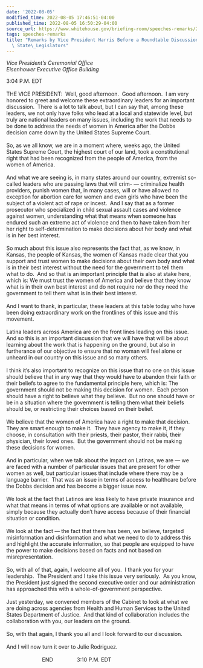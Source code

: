 ```yaml
---
date: '2022-08-05'
modified_time: 2022-08-05 17:46:51-04:00
published_time: 2022-08-05 16:50:29-04:00
source_url: https://www.whitehouse.gov/briefing-room/speeches-remarks/2022/08/05/remarks-by-vice-president-harris-before-a-roundtable-discussion-with-latina-state-legislators/
tags: speeches-remarks
title: "Remarks by Vice President Harris Before a Roundtable Discussion With Latina\
  \ State\_Legislators"
---
```

 
*Vice President’s Ceremonial Office  
*Eisenhower Executive Office Building**

3:04 P.M. EDT  
   
THE VICE PRESIDENT:  Well, good afternoon.  Good afternoon.  I am very
honored to greet and welcome these extraordinary leaders for an
important discussion.  There is a lot to talk about, but I can say that,
among these leaders, we not only have folks who lead at a local and
statewide level, but truly are national leaders on many issues,
including the work that needs to be done to address the needs of women
in America after the Dobbs decision came down by the United States
Supreme Court.  
   
So, as we all know, we are in a moment where, weeks ago, the United
States Supreme Court, the highest court of our land, took a
constitutional right that had been recognized from the people of
America, from the women of America.  
   
And what we are seeing is, in many states around our country, extremist
so-called leaders who are passing laws that will crim- — criminalize
health providers, punish women that, in many cases, will or have allowed
no exception for abortion care for women and even girls who have been
the subject of a violent act of rape or incest.  And I say that as a
former prosecutor who specialized in child sexual assault cases and
violence against women, understanding what that means when someone has
endured such an extreme act of violence and then to have taken from her
her right to self-determination to make decisions about her body and
what is in her best interest.  
   
So much about this issue also represents the fact that, as we know, in
Kansas, the people of Kansas, the women of Kansas made clear that you
support and trust women to make decisions about their own body and what
is in their best interest without the need for the government to tell
them what to do.  And so that is an important principle that is also at
stake here, which is: We must trust the women of America and believe
that they know what is in their own best interest and do not require nor
do they need the government to tell them what is in their best
interest.  
   
And I want to thank, in particular, these leaders at this table today
who have been doing extraordinary work on the frontlines of this issue
and this movement.  
   
Latina leaders across America are on the front lines leading on this
issue.  And so this is an important discussion that we will have that
will be about learning about the work that is happening on the ground,
but also in furtherance of our objective to ensure that no woman will
feel alone or unheard in our country on this issue and so many others.  
   
I think it’s also important to recognize on this issue that no one on
this issue should believe that in any way that they would have to
abandon their faith or their beliefs to agree to the fundamental
principle here, which is: The government should not be making this
decision for women.  Each person should have a right to believe what
they believe.  But no one should have or be in a situation where the
government is telling them what their beliefs should be, or restricting
their choices based on their belief.  
   
We believe that the women of America have a right to make that
decision.  They are smart enough to make it.  They have agency to make
it, if they choose, in consultation with their priests, their pastor,
their rabbi, their physician, their loved ones.  But the government
should not be making these decisions for women.  
   
And in particular, when we talk about the impact on Latinas, we are — we
are faced with a number of particular issues that are present for other
women as well, but particular issues that include where there may be a
language barrier.  That was an issue in terms of access to healthcare
before the Dobbs decision and has become a bigger issue now.  
   
We look at the fact that Latinos are less likely to have private
insurance and what that means in terms of what options are available or
not available, simply because they actually don’t have access because of
their financial situation or condition.  
   
We look at the fact — the fact that there has been, we believe, targeted
misinformation and disinformation and what we need to do to address this
and highlight the accurate information, so that people are equipped to
have the power to make decisions based on facts and not based on
misrepresentation.  
   
So, with all of that, again, I welcome all of you.  I thank you for your
leadership.  The President and I take this issue very seriously.  As you
know, the President just signed the second executive order and our
administration has approached this with a whole-of-government
perspective.   
   
Just yesterday, we convened members of the Cabinet to look at what we
are doing across agencies from Health and Human Services to the United
States Department of Justice.  And that kind of collaboration includes
the collaboration with you, our leaders on the ground.  
   
So, with that again, I thank you all and I look forward to our
discussion.  
   
And I will now turn it over to Julie Rodriguez.  
   
                        END                3:10 P.M. EDT  
  
  
  
